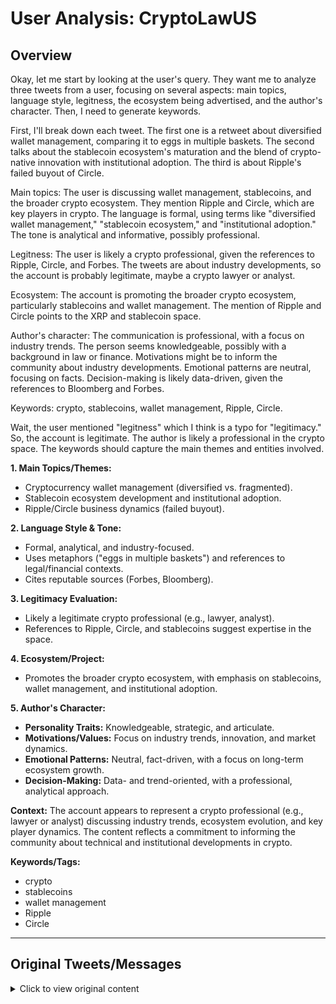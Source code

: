 # User Analysis: CryptoLawUS

## Overview

<think>
Okay, let me start by looking at the user's query. They want me to analyze three tweets from a user, focusing on several aspects: main topics, language style, legitness, the ecosystem being advertised, and the author's character. Then, I need to generate keywords.

First, I'll break down each tweet. The first one is a retweet about diversified wallet management, comparing it to eggs in multiple baskets. The second talks about the stablecoin ecosystem's maturation and the blend of crypto-native innovation with institutional adoption. The third is about Ripple's failed buyout of Circle.

Main topics: The user is discussing wallet management, stablecoins, and the broader crypto ecosystem. They mention Ripple and Circle, which are key players in crypto. The language is formal, using terms like "diversified wallet management," "stablecoin ecosystem," and "institutional adoption." The tone is analytical and informative, possibly professional.

Legitness: The user is likely a crypto professional, given the references to Ripple, Circle, and Forbes. The tweets are about industry developments, so the account is probably legitimate, maybe a crypto lawyer or analyst.

Ecosystem: The account is promoting the broader crypto ecosystem, particularly stablecoins and wallet management. The mention of Ripple and Circle points to the XRP and stablecoin space.

Author's character: The communication is professional, with a focus on industry trends. The person seems knowledgeable, possibly with a background in law or finance. Motivations might be to inform the community about industry developments. Emotional patterns are neutral, focusing on facts. Decision-making is likely data-driven, given the references to Bloomberg and Forbes.

Keywords: crypto, stablecoins, wallet management, Ripple, Circle.

Wait, the user mentioned "legitness" which I think is a typo for "legitimacy." So, the account is legitimate. The author is likely a professional in the crypto space. The keywords should capture the main themes and entities involved.
</think>

**1. Main Topics/Themes:**  
- Cryptocurrency wallet management (diversified vs. fragmented).  
- Stablecoin ecosystem development and institutional adoption.  
- Ripple/Circle business dynamics (failed buyout).  

**2. Language Style & Tone:**  
- Formal, analytical, and industry-focused.  
- Uses metaphors ("eggs in multiple baskets") and references to legal/financial contexts.  
- Cites reputable sources (Forbes, Bloomberg).  

**3. Legitimacy Evaluation:**  
- Likely a legitimate crypto professional (e.g., lawyer, analyst).  
- References to Ripple, Circle, and stablecoins suggest expertise in the space.  

**4. Ecosystem/Project:**  
- Promotes the broader crypto ecosystem, with emphasis on stablecoins, wallet management, and institutional adoption.  

**5. Author's Character:**  
- **Personality Traits:** Knowledgeable, strategic, and articulate.  
- **Motivations/Values:** Focus on industry trends, innovation, and market dynamics.  
- **Emotional Patterns:** Neutral, fact-driven, with a focus on long-term ecosystem growth.  
- **Decision-Making:** Data- and trend-oriented, with a professional, analytical approach.  

**Context:** The account appears to represent a crypto professional (e.g., lawyer or analyst) discussing industry trends, ecosystem evolution, and key player dynamics. The content reflects a commitment to informing the community about technical and institutional developments in crypto.  

**Keywords/Tags:**  
- crypto  
- stablecoins  
- wallet management  
- Ripple  
- Circle
---
## Original Tweets/Messages

<details>
<summary>Click to view original content</summary>

| Type | Content |
|------|---------|
| messages | RT @IPProfEvans: What some call UX fragmentation for wallet management, I call diversified wallet management. 

Like eggs … in multiple bas… |
| messages | "This moment is bigger than just @Ripple and @Circle. It reflects the maturing of the stablecoin ecosystem—and the blurring lines between crypto-native innovation and institutional adoption." @sandy_carter in @Forbes 👇
https://t.co/Ad13nEiLQp |
| messages | RT @arrington: Ripple pitched buying Circle for $4 billion to $5 billion but offer was rejected: Bloomberg |

</details>
